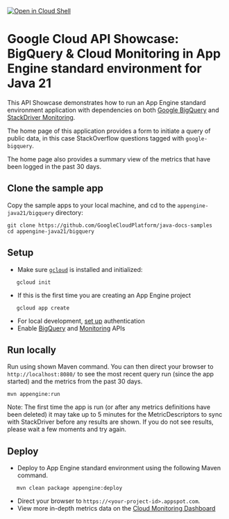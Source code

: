 <a href="https://console.cloud.google.com/cloudshell/open?git_repo=https://github.com/GoogleCloudPlatform/java-docs-samples&page=editor&open_in_editor=appengine-java21/bigquery/README.md">
<img alt="Open in Cloud Shell" src ="http://gstatic.com/cloudssh/images/open-btn.png"></a>

# Google Cloud API Showcase: BigQuery & Cloud Monitoring in App Engine standard environment for Java 21

This API Showcase demonstrates how to run an App Engine standard environment application with dependencies on both 
[Google BigQuery][bigquery] and [StackDriver Monitoring][monitoring].

[bigquery]: https://cloud.google.com/bigquery/docs
[monitoring]: https://cloud.google.com/monitoring/docs

The home page of this application provides a form to initiate a query of public data, in this case StackOverflow
questions tagged with `google-bigquery`.

The home page also provides a summary view of the metrics that have been logged in the past 30 days.

## Clone the sample app

Copy the sample apps to your local machine, and cd to the `appengine-java21/bigquery` directory:

```
git clone https://github.com/GoogleCloudPlatform/java-docs-samples
cd appengine-java21/bigquery
```

## Setup

- Make sure [`gcloud`](https://cloud.google.com/sdk/docs/) is installed and initialized:
```
   gcloud init
```
- If this is the first time you are creating an App Engine project
```
   gcloud app create
```
- For local development, [set up][set-up] authentication
- Enable [BigQuery][bigquery-api] and [Monitoring][monitoring-api] APIs
  
[set-up]: https://cloud.google.com/docs/authentication/getting-started
[bigquery-api]: https://console.cloud.google.com/launcher/details/google/bigquery-json.googleapis.com
[monitoring-api]: https://console.cloud.google.com/launcher/details/google/monitoring.googleapis.com

## Run locally
Run using shown Maven command. You can then direct your browser to `http://localhost:8080/` to see the most recent query
run (since the app started) and the metrics from the past 30 days.

```
mvn appengine:run
```

Note: The first time the app is run (or after any metrics definitions have been deleted) it may take up to 5 minutes for
the MetricDescriptors to sync with StackDriver before any results are shown. If you do not see results, please wait a
few moments and try again.

## Deploy

- Deploy to App Engine standard environment using the following Maven command.
```
   mvn clean package appengine:deploy
```
- Direct your browser to `https://<your-project-id>.appspot.com`.
- View more in-depth metrics data on the [Cloud Monitoring Dashboard][dashboard]

[dashboard]: https://pantheon.corp.google.com/monitoring

